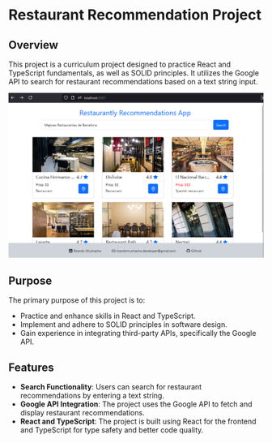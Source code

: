 # Restaurant Recommendation Project

## Overview

This project is a curriculum project designed to practice React and TypeScript fundamentals, as well as SOLID principles. It utilizes the Google API to search for restaurant recommendations based on a text string input.

![Screenshot of the app](./public/screenshot.png)

## Purpose

The primary purpose of this project is to:
- Practice and enhance skills in React and TypeScript.
- Implement and adhere to SOLID principles in software design.
- Gain experience in integrating third-party APIs, specifically the Google API.

## Features

- **Search Functionality**: Users can search for restaurant recommendations by entering a text string.
- **Google API Integration**: The project uses the Google API to fetch and display restaurant recommendations.
- **React and TypeScript**: The project is built using React for the frontend and TypeScript for type safety and better code quality.